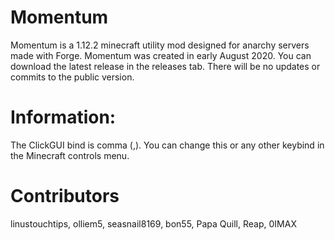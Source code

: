 # Momentum

Momentum is a 1.12.2 minecraft utility mod designed for anarchy servers made with Forge. Momentum was created in early August 2020. You can download the latest release in the releases tab. There will be no updates or commits to the public version.

# Information:

The ClickGUI bind is comma (,). You can change this or any other keybind in the Minecraft controls menu. 

# Contributors

linustouchtips, olliem5, seasnail8169, bon55, Papa Quill, Reap, 0IMAX
